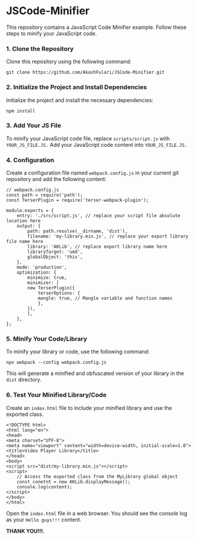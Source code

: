 # JSCode-Minifier
This repository contains a JavaScript Code Minifier example. Follow these steps to minify your JavaScript code.

### 1. Clone the Repository
Clone this repository using the following command:

    git clone https://github.com/AkashFulari/JSCode-Minifier.git


### 2. Initialize the Project and Install Dependencies
Initialize the project and install the necessary dependencies:

    npm install

### 3. Add Your JS File
To minify your JavaScript code file, replace `scripts/script.js` with `YOUR_JS_FILE.JS.` Add your JavaScript code content into `YOUR_JS_FILE.JS.`

### 4. Configuration
Create a configuration file named `webpack.config.js` in your current git repository and add the following content:

    // webpack.config.js
    const path = require('path');
    const TerserPlugin = require('terser-webpack-plugin');

    module.exports = {
        entry: './src/script.js', // replace your script file absolute location here
        output: {
            path: path.resolve(__dirname, 'dist'),
            filename: 'my-library.min.js', // replace your export library file name here
            library: 'AKLib', // replace export library name here
            libraryTarget: 'umd',
            globalObject: 'this',
        },
        mode: 'production',
        optimization: {
            minimize: true,
            minimizer: [
            new TerserPlugin({
                terserOptions: {
                mangle: true, // Mangle variable and function names
                },
            }),
            ],
        },
    };

### 5. Minify Your Code/Library
To minify your library or code, use the following command:

    npx webpack --config webpack.config.js

This will generate a minified and obfuscated version of your library in the `dist` directory.

### 6. Test Your Minified Library/Code
Create an `index.html` file to include your minified library and use the exported class.

    <!DOCTYPE html>
    <html lang="en">
    <head>
    <meta charset="UTF-8">
    <meta name="viewport" content="width=device-width, initial-scale=1.0">
    <title>Video Player Library</title>
    </head>
    <body>
    <script src="dist/my-library.min.js"></script>
    <script>
        // Access the exported class from the MyLibrary global object
        const conetnt = new AKLib.displayMessage();
        console.log(content);
    </script>
    </body>
    </html>

Open the `index.html` file in a web browser. You should see the console log as your `Hello guys!!!` content.

 **THANK YOU!!!.**